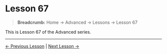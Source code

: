 # Lesson 67

> **Breadcrumb:** Home → Advanced → Lessons → Lesson 67

This is Lesson 67 of the Advanced series.

---

[← Previous Lesson](lesson_66.md) | [Next Lesson →](lesson_68.md)

